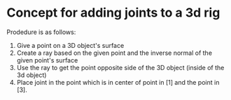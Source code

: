 # Concept for adding joints to a 3d rig

Prodedure is as follows:

1. Give a point on a 3D object's surface
2. Create a ray based on the given point and the inverse normal of the given point's surface
3. Use the ray to get the point opposite side of the 3D object (inside of the 3d object)
4. Place joint in the point which is in center of point in [1] and the point in [3].
